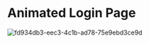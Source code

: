 # Animated Login Page
![fd934db3-eec3-4c1b-ad78-75e9ebd3ce9d](https://github.com/Rupali1407/Html-and-Css-Projects/assets/123893797/07f561c1-8716-47bf-b1d1-7395b6149cd6)




